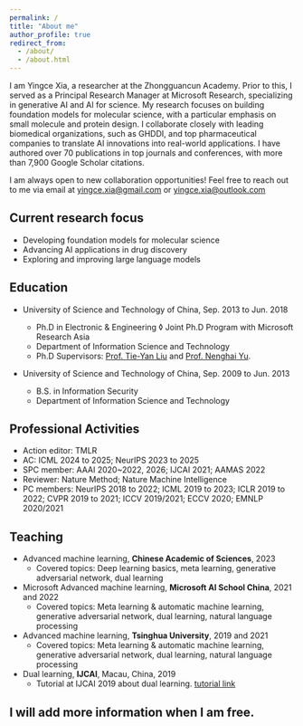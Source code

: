 ```yaml
---
permalink: /
title: "About me"
author_profile: true
redirect_from: 
  - /about/
  - /about.html
---
```


I am Yingce Xia, a researcher at the Zhongguancun Academy. Prior to this, I served as a Principal Research Manager at Microsoft Research, specializing in generative AI and AI for science. My research focuses on building foundation models for molecular science, with a particular emphasis on small molecule and protein design.  I collaborate closely with leading biomedical organizations, such as GHDDI, and top pharmaceutical companies to translate AI innovations into real-world applications. I have authored over 70 publications in top journals and conferences, with more than 7,900 Google Scholar citations.

I am always open to new collaboration opportunities! Feel free to reach out to me via email at yingce.xia@gmail.com or yingce.xia@outlook.com

## Current research focus
- Developing foundation models for molecular science
- Advancing AI applications in drug discovery
- Exploring and improving large language models

## Education
- University of Science and Technology of China,  Sep. 2013 to Jun. 2018
  - Ph.D in Electronic & Engineering ◊ Joint Ph.D Program with Microsoft Research Asia
  - Department of Information Science and Technology
  - Ph.D Supervisors: [Prof. Tie-Yan Liu](https://www.bjzgca.edu.cn/PicDetail.aspx?ID=285) and [Prof. Nenghai Yu](http://staff.ustc.edu.cn/~ynh/).

- University of Science and Technology of China, Sep. 2009 to Jun. 2013
  - B.S. in Information Security
  - Department of Information Science and Technology

## Professional Activities
  - Action editor: TMLR
  - AC: ICML 2024 to 2025; NeurIPS 2023 to 2025
  - SPC member: AAAI 2020~2022, 2026; IJCAI 2021; AAMAS 2022
  - Reviewer: Nature Method; Nature Machine Intelligence
  - PC members: NeurIPS 2018 to 2022; ICML 2019 to 2023; ICLR 2019 to 2022; CVPR 2019 to 2021; ICCV 2019/2021; ECCV 2020; EMNLP 2020/2021


## Teaching
- Advanced machine learning, **Chinese Academic of Sciences**, 2023
  - Covered topics: Deep learning basics, meta learning, generative adversarial network, dual learning
- Microsoft Advanced machine learning, **Microsoft AI School China**, 2021 and 2022
  - Covered topics: Meta learning & automatic machine learning, generative adversarial network, dual learning, natural language processing
- Advanced machine learning, **Tsinghua University**, 2019 and 2021
  - Covered topics: Meta learning & automatic machine learning, generative adversarial network, dual learning, natural language processing
- Dual learning, **IJCAI**, Macau, China, 2019
  - Tutorial at IJCAI 2019 about dual learning. [tutorial link](https://duallearning-tutorial.github.io)



## I will add more information when I am free. 
